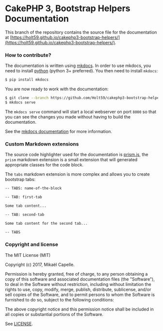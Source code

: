 CakePHP 3, Bootstrap Helpers Documentation
==========================================

This branch of the repository contains the source file for the documentation at 
[https://holt59.github.io/cakephp3-bootstrap-helpers/](https://holt59.github.io/cakephp3-bootstrap-helpers/).

### How to contribute?

The documentation is written using [mkdocs](http://www.mkdocs.org/). In order to use mkdocs, you need
to install [python](https://www.python.org/) (python 3+ preferred). You then need to install `mkdocs`:

```bash
$ pip install mkdocs
```

You are now ready to work with the documentation:

```bash
$ git clone --branch https://github.com/Holt59/cakephp3-bootstrap-helpers.git
$ mkdocs serve
```

The `mkdocs serve` command will start a local webserver on port `8000` so that you can see the changes you
made without having to build the documentation.

See the [mkdocs documentation](http://www.mkdocs.org/) for more information.

### Custom Markdown extensions

The source code highlighter used for the documentation is [prism.js](http://prismjs.com/), the `prism` markdown
extension is a small extension that will generated appropriate classes for the code block.

The `tabs` markdown extension is more complex and allows you to create bootstrap tabs:

```markdown
-- TABS: name-of-the-block

-- TAB: first-tab 

Some tab content...

-- TAB: second-tab

Some tab content for the second tab...

-- TABS
```

### Copyright and license

The MIT License (MIT)

Copyright (c) 2017, Mikaël Capelle.

Permission is hereby granted, free of charge, to any person obtaining a copy
of this software and associated documentation files (the "Software"), to deal
in the Software without restriction, including without limitation the rights
to use, copy, modify, merge, publish, distribute, sublicense, and/or sell
copies of the Software, and to permit persons to whom the Software is
furnished to do so, subject to the following conditions:

The above copyright notice and this permission notice shall be included in all
copies or substantial portions of the Software.

See [LICENSE](LICENSE).
